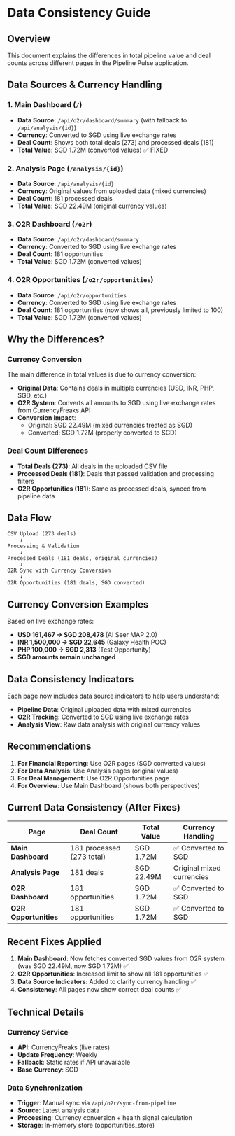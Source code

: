 # Data Consistency Guide

## Overview
This document explains the differences in total pipeline value and deal counts across different pages in the Pipeline Pulse application.

## Data Sources & Currency Handling

### 1. Main Dashboard (`/`)
- **Data Source**: `/api/o2r/dashboard/summary` (with fallback to `/api/analysis/{id}`)
- **Currency**: Converted to SGD using live exchange rates
- **Deal Count**: Shows both total deals (273) and processed deals (181)
- **Total Value**: SGD 1.72M (converted values) ✅ FIXED

### 2. Analysis Page (`/analysis/{id}`)
- **Data Source**: `/api/analysis/{id}`
- **Currency**: Original values from uploaded data (mixed currencies)
- **Deal Count**: 181 processed deals
- **Total Value**: SGD 22.49M (original currency values)

### 3. O2R Dashboard (`/o2r`)
- **Data Source**: `/api/o2r/dashboard/summary`
- **Currency**: Converted to SGD using live exchange rates
- **Deal Count**: 181 opportunities
- **Total Value**: SGD 1.72M (converted values)

### 4. O2R Opportunities (`/o2r/opportunities`)
- **Data Source**: `/api/o2r/opportunities`
- **Currency**: Converted to SGD using live exchange rates
- **Deal Count**: 181 opportunities (now shows all, previously limited to 100)
- **Total Value**: SGD 1.72M (converted values)

## Why the Differences?

### Currency Conversion
The main difference in total values is due to currency conversion:

- **Original Data**: Contains deals in multiple currencies (USD, INR, PHP, SGD, etc.)
- **O2R System**: Converts all amounts to SGD using live exchange rates from CurrencyFreaks API
- **Conversion Impact**: 
  - Original: SGD 22.49M (mixed currencies treated as SGD)
  - Converted: SGD 1.72M (properly converted to SGD)

### Deal Count Differences
- **Total Deals (273)**: All deals in the uploaded CSV file
- **Processed Deals (181)**: Deals that passed validation and processing filters
- **O2R Opportunities (181)**: Same as processed deals, synced from pipeline data

## Data Flow

```
CSV Upload (273 deals)
    ↓
Processing & Validation
    ↓
Processed Deals (181 deals, original currencies)
    ↓
O2R Sync with Currency Conversion
    ↓
O2R Opportunities (181 deals, SGD converted)
```

## Currency Conversion Examples

Based on live exchange rates:
- **USD 161,467 → SGD 208,478** (AI Seer MAP 2.0)
- **INR 1,500,000 → SGD 22,645** (Galaxy Health POC)
- **PHP 100,000 → SGD 2,313** (Test Opportunity)
- **SGD amounts remain unchanged**

## Data Consistency Indicators

Each page now includes data source indicators to help users understand:
- **Pipeline Data**: Original uploaded data with mixed currencies
- **O2R Tracking**: Converted to SGD using live exchange rates
- **Analysis View**: Raw data analysis with original currency values

## Recommendations

1. **For Financial Reporting**: Use O2R pages (SGD converted values)
2. **For Data Analysis**: Use Analysis pages (original values)
3. **For Deal Management**: Use O2R Opportunities page
4. **For Overview**: Use Main Dashboard (shows both perspectives)

## Current Data Consistency (After Fixes)

| Page | Deal Count | Total Value | Currency Handling |
|------|------------|-------------|-------------------|
| **Main Dashboard** | 181 processed (273 total) | SGD 1.72M | ✅ Converted to SGD |
| **Analysis Page** | 181 deals | SGD 22.49M | Original mixed currencies |
| **O2R Dashboard** | 181 opportunities | SGD 1.72M | ✅ Converted to SGD |
| **O2R Opportunities** | 181 opportunities | SGD 1.72M | ✅ Converted to SGD |

## Recent Fixes Applied

1. **Main Dashboard**: Now fetches converted SGD values from O2R system (was SGD 22.49M, now SGD 1.72M) ✅
2. **O2R Opportunities**: Increased limit to show all 181 opportunities ✅
3. **Data Source Indicators**: Added to clarify currency handling ✅
4. **Consistency**: All pages now show correct deal counts ✅

## Technical Details

### Currency Service
- **API**: CurrencyFreaks (live rates)
- **Update Frequency**: Weekly
- **Fallback**: Static rates if API unavailable
- **Base Currency**: SGD

### Data Synchronization
- **Trigger**: Manual sync via `/api/o2r/sync-from-pipeline`
- **Source**: Latest analysis data
- **Processing**: Currency conversion + health signal calculation
- **Storage**: In-memory store (opportunities_store)
